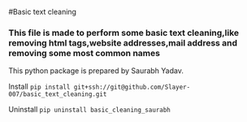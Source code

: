 #Basic text cleaning


### This file is made to perform some basic text cleaning,like removing html tags,website addresses,mail address and removing some most common names

This python package is prepared by Saurabh Yadav.


Install
`pip install git+ssh://git@github.com/Slayer-007/basic_text_cleaning.git`


Uninstall
`pip uninstall basic_cleaning_saurabh`


